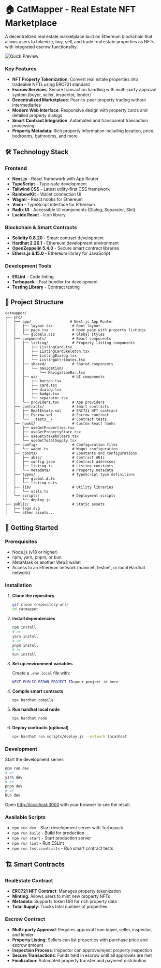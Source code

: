 # 🏠 CatMapper - Real Estate NFT Marketplace

A decentralized real estate marketplace built on Ethereum blockchain that allows users to tokenize, buy, sell, and trade real estate properties as NFTs with integrated escrow functionality.

![Quick Preview](./quick_preview.png)

### Key Features

- **NFT Property Tokenization**: Convert real estate properties into tradeable NFTs using ERC721 standard
- **Escrow Services**: Secure transaction handling with multi-party approval system (buyer, seller, inspector, lender)
- **Decentralized Marketplace**: Peer-to-peer property trading without intermediaries
- **Modern Web Interface**: Responsive design with property cards and detailed property dialogs
- **Smart Contract Integration**: Automated and transparent transaction processing
- **Property Metadata**: Rich property information including location, price, bedrooms, bathrooms, and more

## 🛠 Technology Stack

### Frontend

- **Next.js** - React framework with App Router
- **TypeScript** - Type-safe development
- **Tailwind CSS** - Latest utility-first CSS framework
- **RainbowKit** - Wallet connection UI
- **Wagmi** - React hooks for Ethereum
- **Viem** - TypeScript interface for Ethereum
- **Radix UI** - Accessible UI components (Dialog, Separator, Slot)
- **Lucide React** - Icon library

### Blockchain & Smart Contracts

- **Solidity 0.8.20** - Smart contract development
- **Hardhat 2.26.1** - Ethereum development environment
- **OpenZeppelin 5.4.0** - Secure smart contract libraries
- **Ethers.js 6.15.0** - Ethereum library for JavaScript

### Development Tools

- **ESLint** - Code linting
- **Turbopack** - Fast bundler for development
- **Testing Library** - Contract testing

## 📁 Project Structure

```
catmapper/
├── src/
│   ├── app/                  # Next.js App Router
│   │   ├── layout.tsx         # Root layout
│   │   ├── page.tsx           # Home page with property listings
│   │   └── globals.css        # Global styles
│   ├── components/            # React components
│   │   ├── listing/           # Property listing components
│   │   │   ├── ListingCard.tsx
│   │   │   ├── ListingCardSkeleton.tsx
│   │   │   ├── ListingDialog.tsx
│   │   │   └── ListingAttributes.tsx
│   │   ├── shared/            # Shared components
│   │   │   └── navigation/
│   │   │       └── NavigationBar.tsx
│   │   ├── ui/                # UI components
│   │   │   ├── button.tsx
│   │   │   ├── card.tsx
│   │   │   ├── dialog.tsx
│   │   │   ├── badge.tsx
│   │   │   └── separator.tsx
│   │   └── providers.tsx      # App providers
│   ├── contracts/             # Smart contracts
│   │   ├── RealEstate.sol     # ERC721 NFT contract
│   │   ├── Escrow.sol         # Escrow contract
│   │   └── __tests__/         # Contract tests
│   ├── hooks/                 # Custom React hooks
│   │   ├── useGetProperties.tsx
│   │   ├── useGetPropertyState.tsx
│   │   ├── useGetStakeholders.tsx
│   │   └── useGetTotalSupply.tsx
│   ├── config/                # Configuration files
│   │   └── wagmi.ts           # Wagmi configuration
│   ├── consts/                # Constants and configurations
│   │   ├── abis/              # Contract ABIs
│   │   ├── config.json        # Contract addresses
│   │   ├── listing.ts         # Listing constants
│   │   └── metadata/          # Property metadata
│   ├── types/                 # TypeScript type definitions
│   │   ├── global.d.ts
│   │   └── listing.d.ts
│   ├── lib/                   # Utility libraries
│   │   └── utils.ts
│   └── scripts/               # Deployment scripts
│       └── deploy.js
├── public/                    # Static assets
│   ├── logo.svg
│   └── other assets...
```

## 🚀 Getting Started

### Prerequisites

- Node.js (v18 or higher)
- npm, yarn, pnpm, or bun
- MetaMask or another Web3 wallet
- Access to an Ethereum network (mainnet, testnet, or local Hardhat network)

### Installation

1. **Clone the repository**

   ```bash
   git clone <repository-url>
   cd catmapper
   ```

2. **Install dependencies**

   ```bash
   npm install
   # or
   yarn install
   # or
   pnpm install
   # or
   bun install
   ```

3. **Set up environment variables**

   Create a `.env.local` file with:

   ```bash
   NEXT_PUBLIC_REOWN_PROJECT_ID=your_project_id_here
   ```

4. **Compile smart contracts**

   ```bash
   npx hardhat compile
   ```

5. **Run hardhat local node**

   ```bash
   npx hardhat node
   ```

6. **Deploy contracts (optional)**
   ```bash
   npx hardhat run scripts/deploy.js --network localhost
   ```

### Development

Start the development server:

```bash
npm run dev
# or
yarn dev
# or
pnpm dev
# or
bun dev
```

Open [http://localhost:3000](http://localhost:3000) with your browser to see the result.

### Available Scripts

- `npm run dev` - Start development server with Turbopack
- `npm run build` - Build for production
- `npm run start` - Start production server
- `npm run lint` - Run ESLint
- `npm run test:contracts` - Run smart contract tests

## 🏗 Smart Contracts

### RealEstate Contract

- **ERC721 NFT Contract**: Manages property tokenization
- **Minting**: Allows users to mint new property NFTs
- **Metadata**: Supports token URI for rich property data
- **Total Supply**: Tracks total number of properties

### Escrow Contract

- **Multi-party Approval**: Requires approval from buyer, seller, inspector, and lender
- **Property Listing**: Sellers can list properties with purchase price and escrow amount
- **Inspection Process**: Inspector can approve/reject property inspection
- **Secure Transactions**: Funds held in escrow until all approvals are met
- **Finalization**: Automated property transfer and payment distribution
